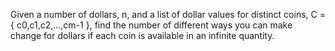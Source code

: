 Given a number of dollars, n, and a list of dollar values for  distinct coins, C = { c0,c1,c2,...,cm-1 }, find the number of different ways you can make change for  dollars if each coin is available in an infinite quantity.
